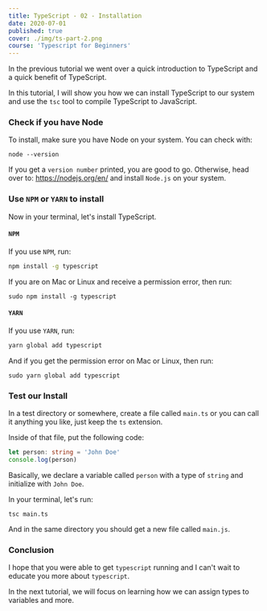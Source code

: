 ```yaml
---
title: TypeScript - 02 - Installation
date: 2020-07-01
published: true
cover: ./img/ts-part-2.png
course: 'Typescript for Beginners'
---
```


In the previous tutorial we went over a quick introduction to TypeScript and a quick benefit of TypeScript.

In this tutorial, I will show you how we can install TypeScript to our system and use the `tsc` tool to compile TypeScript to JavaScript.

### Check if you have Node

To install, make sure you have Node on your system. You can check with:

```
node --version
```

If you get a `version number` printed, you are good to go. Otherwise, head over to: https://nodejs.org/en/ and install `Node.js` on your system.

### Use `NPM` or `YARN` to install

Now in your terminal, let's install TypeScript.

#### `NPM`

If you use `NPM`, run:

```sh
npm install -g typescript
```

If you are on Mac or Linux and receive a permission error, then run:

```
sudo npm install -g typescript
```

#### `YARN`

If you use `YARN`, run:

```sh
yarn global add typescript
```

And if you get the permission error on Mac or Linux, then run:

```
sudo yarn global add typescript
```

### Test our Install

In a test directory or somewhere, create a file called `main.ts` or you can call it anything you like, just keep the `ts` extension.

Inside of that file, put the following code:

```ts
let person: string = 'John Doe'
console.log(person)
```

Basically, we declare a variable called `person` with a type of `string` and initialize with `John Doe`.

In your terminal, let's run:

```
tsc main.ts
```

And in the same directory you should get a new file called `main.js`.

### Conclusion

I hope that you were able to get `typescript` running and I can't wait to educate you more about `typescript`.

In the next tutorial, we will focus on learning how we can assign types to variables and more.
